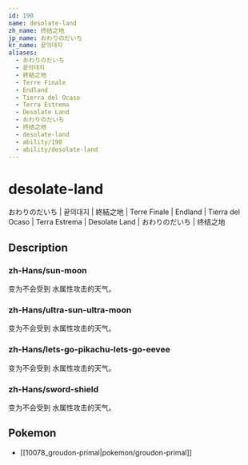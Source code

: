 ```yaml
---
id: 190
name: desolate-land
zh_name: 终结之地
jp_name: おわりのだいち
kr_name: 끝의대지
aliases:
  - おわりのだいち
  - 끝의대지
  - 終結之地
  - Terre Finale
  - Endland
  - Tierra del Ocaso
  - Terra Estrema
  - Desolate Land
  - おわりのだいち
  - 终结之地
  - desolate-land
  - ability/190
  - ability/desolate-land
---
```

# desolate-land

おわりのだいち | 끝의대지 | 終結之地 | Terre Finale | Endland | Tierra del Ocaso | Terra Estrema | Desolate Land | おわりのだいち | 终结之地

## Description

### zh-Hans/sun-moon

变为不会受到
水属性攻击的天气。

### zh-Hans/ultra-sun-ultra-moon

变为不会受到
水属性攻击的天气。

### zh-Hans/lets-go-pikachu-lets-go-eevee

变为不会受到
水属性攻击的天气。

### zh-Hans/sword-shield

变为不会受到
水属性攻击的天气。

## Pokemon

- [[10078_groudon-primal|pokemon/groudon-primal]]

